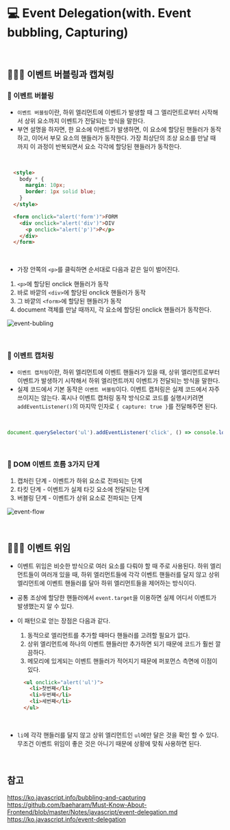 # 💻 Event Delegation(with. Event bubbling, Capturing)
<br />

## 👨🏻‍💻 이벤트 버블링과 캡쳐링
### 🏃 이벤트 버블링
- `이벤트 버블링`이란, 하위 엘리먼트에 이벤트가 발생할 때 그 엘리먼트로부터 시작해서 상위 요소까지 이벤트가 전달되는 방식을 말한다.
- 부연 설명을 하자면, 한 요소에 이벤트가 발생하면, 이 요소에 할당된 핸들러가 동작하고, 이어서 부모 요소의 핸들러가 동작한다. 가장 최상단의 조상 요소를 만날 때 까지 이 과정이 반복되면서 요소 각각에 할당된 핸들러가 동작한다.

<br />

```html
  <style>
    body * {
      margin: 10px;
      border: 1px solid blue;
    }
  </style>

  <form onclick="alert('form')">FORM
    <div onclick="alert('div')">DIV
      <p onclick="alert('p')">P</p>
    </div>
  </form>
```

<br />

- 가장 안쪽의 `<p>`를 클릭하면 순서대로 다음과 같은 일이 벌어진다.
1. `<p>`에 할당된 onclick 핸들러가 동작
2. 바로 바깥의 `<div>`에 할당된 onclick 핸들러가 동작
3. 그 바깥의 `<form>`에 할당된 핸들러가 동작
4. document 객체를 만날 때까지, 각 요소에 할당된 onclick 핸들러가 동작한다.

![event-bubling](https://user-images.githubusercontent.com/64779472/116424794-c5085200-a87c-11eb-9872-070dc8d98efb.PNG)

<br />

### 🏃 이벤트 캡처링
- `이벤트 캡처링`이란, 하위 엘리먼트에 이벤트 핸들러가 있을 때, 상위 엘리먼트로부터 이벤트가 발생하기 시작해서 하위 엘리먼트까지 이벤트가 전달되는 방식을 말한다.
- 실제 코드에서 기본 동작은 `이벤트 버블링`이다. 이벤트 캡처링은 실제 코드에서 자주 쓰이지는 않는다. 혹시나 이벤트 캡처링 동작 방식으로 코드를 실행시키려면 `addEventListener()`의 마지막 인자로 `{ capture: true }`를 전달해주면 된다.

<br />

```js
document.querySelector('ul').addEventListener('click', () => console.log('ul 클릭'), { capture: true });
```

<br />

### 🏃 DOM 이벤트 흐름 3가지 단계
1. 캡처린 단계 - 이벤트가 하위 요소로 전파되는 단계
2. 타킷 단계 - 이벤트가 실제 타깃 요소에 전달되는 단계
3. 버블링 단계 - 이벤트가 상위 요소로 전파되는 단계

![event-flow](https://user-images.githubusercontent.com/64779472/116426324-fa616f80-a87d-11eb-99a2-5ba206961c1d.PNG)

<br />

## 👨🏻‍💻 이벤트 위임
- 이벤트 위임은 비슷한 방식으로 여러 요소를 다뤄야 할 때 주로 사용된다. 하위 엘리먼트들이 여러개 있을 때, 하위 엘리먼트들에 각각 이벤트 핸들러를 달지 않고 상위 엘리먼트에 이벤트 핸들러를 달아 하위 엘리먼트들을 제어하는 방식이다.
- 공통 조상에 할당한 핸들러에서 `event.target`을 이용하면 실제 어디서 이벤트가 발생했는지 알 수 있다.
- 이 패턴으로 얻는 장점은 다음과 같다.
  1. 동적으로 엘리먼트를 추가할 때마다 핸들러를 고려할 필요가 없다.
  2. 상위 엘리먼트에 하나의 이벤트 핸들러만 추가하면 되기 때문에 코드가 훨씬 깔끔하다.
  3. 메모리에 있게되는 이벤트 핸들러가 적어지기 때문에 퍼포먼스 측면에 이점이 있다.

  ```html
    <ul onclick="alert('ul')">
      <li>첫번째</li>
      <li>두번째</li>
      <li>세번째</li>
    </ul>
  ```

<br />

- `li`에 각각 핸들러를 달지 않고 상위 엘리먼트인 `ul`에만 달은 것을 확인 할 수 있다. 무조건 이벤트 위임이 좋은 것은 아니기 때문에 상황에 맞춰 사용하면 된다.

<br />

## 참고
https://ko.javascript.info/bubbling-and-capturing <br />
https://github.com/baeharam/Must-Know-About-Frontend/blob/master/Notes/javascript/event-delegation.md <br />
https://ko.javascript.info/event-delegation <br />